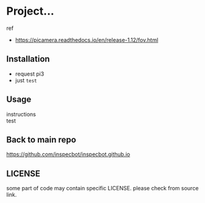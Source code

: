 # Project...
ref
- https://picamera.readthedocs.io/en/release-1.12/fov.html

## Installation

- request pi3
- just `test`

## Usage

instructions </br>test

## Back to main repo
https://github.com/inspecbot/inspecbot.github.io

## LICENSE 
some part of code may contain specific LICENSE. please check from source link.
